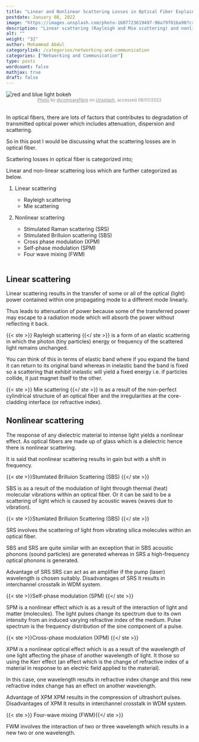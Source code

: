 ```yaml
---
title: "Linear and Nonlinear Scattering Losses in Optical Fiber Explained Simply"
postdate: January 08, 2022
image: "https://images.unsplash.com/photo-1607723619497-98a79f01ba90?crop=faces,edges&amp;cs=tinysrgb&amp;fit=crop&amp;fm=jpg&amp;ixid=MnwxMjA3fDB8MXxzZWFyY2h8MTh8fG9wdGljYWwlMjBmaWJlcnN8fDB8fHx8MTY0MTY4NDQ4MA&amp;ixlib=rb-1.2.1&amp;q=60&amp;w=1200&amp;auto=format&amp;h=630&amp;mark-w=64&amp;mark-align=top,left&amp;mark-pad=50&amp;blend-mode=normal&amp;blend-alpha=10&amp;blend-w=1&amp;mark=https://images.unsplash.com/opengraph/logo.png&amp;blend=000000"
description: "Linear scattering (Rayleigh and Mie scattering) and nonlinear scattering (SBS, SRS, XPM, SPM and FWM) are types of scattering losses which mostly results in signal power degradation"
alt: ""
weight: "32"
author: Mohammad Abdul
categorylink: /categories/networking-and-communication
categories: ["Networking and Communication"]
type: posts
wordcount: false
mathjax: true
draft: false
---
```


<!-- Start of Unsplash Image Embed Code - Float Left (Embed code by @BirdyOz)-->

<img src="https://images.unsplash.com/photo-1607723619497-98a79f01ba90?crop=faces,edges&amp;cs=tinysrgb&amp;fit=crop&amp;fm=jpg&amp;ixid=MnwxMjA3fDB8MXxzZWFyY2h8MTh8fG9wdGljYWwlMjBmaWJlcnN8fDB8fHx8MTY0MTY4NDQ4MA&amp;ixlib=rb-1.2.1&amp;q=60&amp;w=1200&amp;auto=format&amp;h=630&amp;mark-w=64&amp;mark-align=top,left&amp;mark-pad=50&amp;blend-mode=normal&amp;blend-alpha=10&amp;blend-w=1&amp;mark=https://images.unsplash.com/opengraph/logo.png&amp;blend=000000" class="img-responsive img-fluid img-sml" alt="red and blue light bokeh " title="red and blue light bokeh " loading="lazy">
<div  style="opacity: 0.5; display:flex; justify-content: center; align-items: center;" >
<small><a href="https://unsplash.com/photos/8xnaQKWjDrM" target="_blank">Photo</a> by <a href="https://unsplash.com/@comparefibre" target="_blank">@comparefibre</a> on <a href="https://unsplash.com" target="_blank">Unsplash</a>, accessed 08/01/2022</small>
</div>
<br>
<!-- End of Unsplash Image Embed Code -->

In optical fibers, there are lots of factors that contributes to degradation of transmitted optical power which includes attenuation, dispersion and scattering.

So in this post I would be discussing what the scattering losses are in optical fiber.

Scattering losses in optical fiber is categorized into;

Linear and non-linear scattering loss which are further categorized as below.

1.  Linear scattering

    <ul class="ul-in-post">
        <li>Rayleigh scattering</li>
        <li>Mie scattering</li>
    </ul>

2.  Nonlinear scattering

    <ul class="ul-in-post">
        <li>Stimulated Raman scattering (SRS)</li>
        <li>Stimulated Brilluion scattering (SBS)</li>
        <li>Cross phase modulation (XPM)</li>
        <li>Self-phase modulation (SPM)</li>
        <li>Four wave mixing (FWM)</li>
    </ul>
    <br>

## Linear scattering

Linear scattering results in the transfer of some or all of the optical (light) power contained within one propagating mode to a different mode linearly.

Thus leads to attenuation of power because some of the transferred power may escape to a radiation mode which will absorb the power without reflecting it back.

{{< ste >}} Rayleigh scattering {{</ ste >}} is a form of an elastic scattering in which the photon (tiny particles) energy or frequency of the scattered light remains unchanged.

You can think of this in terms of elastic band where if you expand the band it can return to its original band whereas in inelastic band the band is fixed so a scattering that exhibit inelastic will yield a fixed energy i.e. if particles collide, it just magnet itself to the other.

{{< ste >}} Mie scattering {{</ ste >}} is as a result of the non-perfect cylindrical structure of an optical fiber and the irregularities at the core-cladding interface (or refractive index).

## Nonlinear scattering

The response of any dielectric material to intense light yields a nonlinear effect. As optical fibers are made up of glass which is a dielectric hence there is nonlinear scattering.

It is said that nonlinear scattering results in gain but with a shift in frequency.

{{< ste >}}Stumlated Brilluion Scattering (SBS) {{</ ste >}}
<br>

SBS is as a result of the modulation of light through thermal (heat) molecular vibrations within an optical fiber.
Or it can be said to be a scattering of light which is caused by acoustic waves (waves due to vibration).

{{< ste >}}Stumlated Brilluion Scattering (SBS) {{</ ste >}}
<br>

SRS involves the scattering of light from vibrating silica molecules within an optical fiber.

SBS and SRS are quite similar with an exception that in SBS acoustic phonons (sound particles) are generated whereas in SRS a high-frequency optical phonons is generated.

Advantage of SRS
SRS can act as an amplifier if the pump (laser) wavelength is chosen suitably.
Disadvantages of SRS
It results in interchannel crosstalk in WDM system.

{{< ste >}}Self-phase modulation (SPM) {{</ ste >}}
<br>

SPM is a nonlinear effect which is as a result of the interaction of light and matter (molecules). The light pulses change its spectrum due to its own intensity from an induced varying refractive index of the medium.
Pulse spectrum is the frequency distribution of the sine component of a pulse.

{{< ste >}}Cross-phase modulation (XPM) {{</ ste >}}
<br>

XPM is a nonlinear optical effect which is as a result of the wavelength of one light affecting the phase of another wavelength of light.
It those so using the Kerr effect (an effect which is the change of refractive index of a material in response to an electric field applied to the material).

In this case, one wavelength results in refractive index change and this new refractive index change has an effect on another wavelength.

Advantage of XPM
XPM results in the compression of ultrashort pulses.
Disadvantages of XPM
It results in interchannel crosstalk in WDM system.

{{< ste >}} Four-wave mixing (FWM){{</ ste >}}
<br>

FWM involves the interaction of two or three wavelength which results in a new two or one wavelength.
